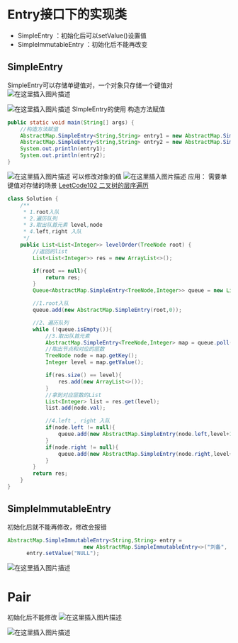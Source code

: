 ﻿# Entry接口下的实现类
- SimpleEntry ：初始化后可以setValue()设置值
- SimpleImmutableEntry ：初始化后不能再改变
## SimpleEntry
SimpleEntry可以存储单键值对，一个对象只存储一个键值对
![在这里插入图片描述](https://img-blog.csdnimg.cn/436352d92a404a29be748892fdc62668.png)

![在这里插入图片描述](https://img-blog.csdnimg.cn/70fa9ad92327443db3a4e7dcf6378a8f.png)
SImpleEntry的使用
构造方法赋值
```java
public static void main(String[] args) {
	//构造方法赋值
    AbstractMap.SimpleEntry<String,String> entry1 = new AbstractMap.SimpleEntry<>("刘备","蜀汉" );
    AbstractMap.SimpleEntry<String,String> entry2 = new AbstractMap.SimpleEntry<>("孙权","东吴" );
    System.out.println(entry1);
    System.out.println(entry2);
}
```

![在这里插入图片描述](https://img-blog.csdnimg.cn/8f0f06bb1358416eaf4049430197a182.png)
可以修改对象的值
![在这里插入图片描述](https://img-blog.csdnimg.cn/91698b64d7754374aae2474a66c7a4f2.png)
应用：
需要单键值对存储的场景
[LeetCode102 二叉树的层序遍历](https://leetcode.cn/problems/binary-tree-level-order-traversal/)

```java
class Solution {
    /**
     * 1.root入队
     * 2.遍历队列
     * 3.取出队首元素 level,node
     * 4.left,right 入队
     */
    public List<List<Integer>> levelOrder(TreeNode root) {
        //返回的list
        List<List<Integer>> res = new ArrayList<>();

        if(root == null){
            return res;
        }
        Queue<AbstractMap.SimpleEntry<TreeNode,Integer>> queue = new LinkedList<>();

        //1.root入队
        queue.add(new AbstractMap.SimpleEntry(root,0));

        //2、遍历队列
        while (!queue.isEmpty()){
            //3.取出队首元素
            AbstractMap.SimpleEntry<TreeNode,Integer> map = queue.poll();
            //取出节点和对应的层数
            TreeNode node = map.getKey();
            Integer level = map.getValue();

            if(res.size() == level){
                res.add(new ArrayList<>());
            }
            //拿到对应层数的List
            List<Integer> list = res.get(level);
            list.add(node.val);

            //4.left , right 入队
            if(node.left != null){
                queue.add(new AbstractMap.SimpleEntry(node.left,level+1));
            }
            if(node.right != null){
                queue.add(new AbstractMap.SimpleEntry(node.right,level+1));
            }
        }
        return res;
    }
}
```


## SimpleImmutableEntry
初始化后就不能再修改，修改会报错
```java
AbstractMap.SimpleImmutableEntry<String,String> entry = 
						new AbstractMap.SimpleImmutableEntry<>("刘备", "蜀汉");
      entry.setValue("NULL");
```
![在这里插入图片描述](https://img-blog.csdnimg.cn/d92b5776630a498d86dc3a85f7a1a5a0.png)

# Pair
初始化后不能修改
![在这里插入图片描述](https://img-blog.csdnimg.cn/747b02a5073444cf887b6277d627a58e.png)

![在这里插入图片描述](https://img-blog.csdnimg.cn/d964dcc832ab47f393c140323350fbfc.png)




